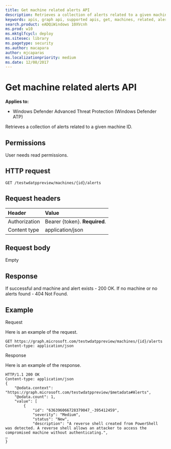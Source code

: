 ```yaml
---
title: Get machine related alerts API
description: Retrieves a collection of alerts related to a given machine ID.
keywords: apis, graph api, supported apis, get, machines, related, alerts
search.product: eADQiWindows 10XVcnh
ms.prod: w10
ms.mktglfcycl: deploy
ms.sitesec: library
ms.pagetype: security
ms.author: macapara
author: mjcaparas
ms.localizationpriority: medium
ms.date: 12/08/2017
---
```


# Get machine related alerts  API

**Applies to:**

- Windows Defender Advanced Threat Protection (Windows Defender ATP)



Retrieves a collection of alerts related to a given machine ID.

## Permissions
User needs read permissions.

## HTTP request
```
GET /testwdatppreview/machines/{id}/alerts
```

## Request headers

Header | Value 
:---|:---
Authorization | Bearer {token}. **Required**.
Content type | application/json


## Request body
Empty

## Response
If successful and machine and alert exists - 200 OK.
If no machine or no alerts found - 404 Not Found.


## Example

Request

Here is an example of the request.

```
GET https://graph.microsoft.com/testwdatppreview/machines/{id}/alerts
Content-type: application/json
```

Response

Here is an example of the response.


```
HTTP/1.1 200 OK
Content-type: application/json
{
    "@odata.context": "https://graph.microsoft.com/testwdatppreview/$metadata#Alerts",
    "@odata.count": 1,
    "value": [
        {
            "id": "636396066728379047_-395412459",
            "severity": "Medium",
            "status": "New",
            "description": "A reverse shell created from PowerShell was detected. A reverse shell allows an attacker to access the compromised machine without authenticating.",
…
}
```
